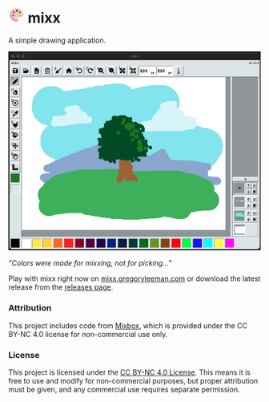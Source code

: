 # ![Mixx Icon](icons/icon_32x32.png) mixx

A simple drawing application.

![Screenhot of mixx](docs/screenshot.png)

*"Colors were made for mixxing, not for picking..."*

Play with mixx right now on [mixx.gregoryleeman.com](https://mixx.gregoryleeman.com) or download the latest release from the [releases page](https://github.com/gregoryleeman/mixx/releases).

### Attribution

This project includes code from [Mixbox](https://github.com/scrtwpns/mixbox), which is provided under the CC BY-NC 4.0 license for non-commercial use only.

### License

This project is licensed under the [CC BY-NC 4.0 License](https://creativecommons.org/licenses/by-nc/4.0/). This means it is free to use and modify for non-commercial purposes, but proper attribution must be given, and any commercial use requires separate permission.

